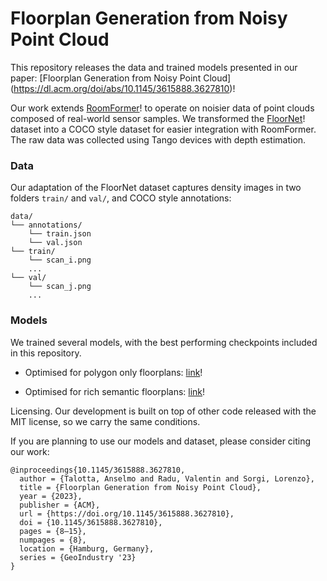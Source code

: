 # Floorplan Generation from Noisy Point Cloud

This repository releases the data and trained models presented in our paper: [Floorplan Generation from Noisy Point Cloud] (https://dl.acm.org/doi/abs/10.1145/3615888.3627810)!

Our work extends [RoomFormer](https://github.com/ywyue/RoomFormer)! to operate on noisier data of point clouds composed of real-world sensor samples. We transformed the [FloorNet](https://art-programmer.github.io/floornet.html)! dataset into a COCO style dataset for easier integration with RoomFormer. The raw data was collected using Tango devices with depth estimation.

### Data

Our adaptation of the FloorNet dataset captures density images in two folders ``train/`` and ``val/``, and COCO style annotations:

```
data/
└── annotations/
    └── train.json
    └── val.json
└── train/
    └── scan_i.png
    ...
└── val/
    └── scan_j.png
    ...
```
### Models

We trained several models, with the best performing checkpoints included in this repository.

- Optimised for polygon only floorplans: [link](https://floornet-data.s3.eu-west-1.amazonaws.com/polygon.pth)!

- Optimised for rich semantic floorplans: [link](https://floornet-data.s3.eu-west-1.amazonaws.com/rich_sem.pth)!


Licensing. Our development is built on top of other code released with the MIT license, so we carry the same conditions. 

If you are planning to use our models and dataset, please consider citing our work:
```
@inproceedings{10.1145/3615888.3627810,
  author = {Talotta, Anselmo and Radu, Valentin and Sorgi, Lorenzo},
  title = {Floorplan Generation from Noisy Point Cloud},
  year = {2023},
  publisher = {ACM},
  url = {https://doi.org/10.1145/3615888.3627810},
  doi = {10.1145/3615888.3627810},
  pages = {8–15},
  numpages = {8},
  location = {Hamburg, Germany},
  series = {GeoIndustry '23}
}
```
 
